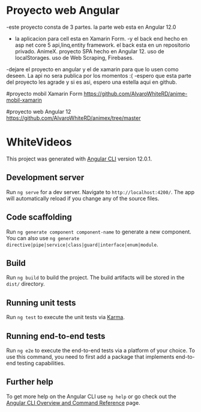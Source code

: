 # Proyecto web Angular

-este proyecto consta de 3 partes. la parte web esta en Angular 12.0 
- la aplicacion para cell esta en Xamarin Form.
-y el back end hecho en asp net core 5 api,linq,entity framework. el back esta en un repositorio privado.
AnimeX. proyecto SPA hecho en Angular 12. uso de localStorages. uso de Web Scraping, Firebases.

-dejare el proyecto en angular y el de xamarin para que lo usen como deseen. La api no sera publica por los momentos :(
-espero que esta parte del proyecto les agrade y si es asi, espero una estella aqui en github.

#proyecto mobil Xamarin Form
https://github.com/AlvaroWhiteRD/anime-mobil-xamarin

#proyecto web Angular 12
https://github.com/AlvaroWhiteRD/animex/tree/master
# WhiteVideos

This project was generated with [Angular CLI](https://github.com/angular/angular-cli) version 12.0.1.

## Development server

Run `ng serve` for a dev server. Navigate to `http://localhost:4200/`. The app will automatically reload if you change any of the source files.

## Code scaffolding

Run `ng generate component component-name` to generate a new component. You can also use `ng generate directive|pipe|service|class|guard|interface|enum|module`.

## Build

Run `ng build` to build the project. The build artifacts will be stored in the `dist/` directory.

## Running unit tests

Run `ng test` to execute the unit tests via [Karma](https://karma-runner.github.io).

## Running end-to-end tests

Run `ng e2e` to execute the end-to-end tests via a platform of your choice. To use this command, you need to first add a package that implements end-to-end testing capabilities.

## Further help

To get more help on the Angular CLI use `ng help` or go check out the [Angular CLI Overview and Command Reference](https://angular.io/cli) page.
